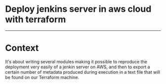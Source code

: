 # Deploy jenkins server in aws cloud with terraform

---

# Context

It's about writing several modules making it possible to reproduce the deployment very easily of a jenkin server on AWS, and then to export a certain number of metadata produced during execution in a text file that will be found on our Terraform machine.


